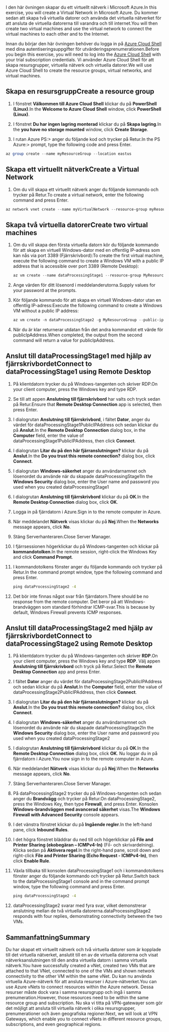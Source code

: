 <span data-ttu-id="6c9cd-101">I den här övningen skapar du ett virtuellt nätverk i Microsoft Azure.</span><span class="sxs-lookup"><span data-stu-id="6c9cd-101">In this exercise, you will create a Virtual Network in Microsoft Azure.</span></span> <span data-ttu-id="6c9cd-102">Du kommer sedan att skapa två virtuella datorer och använda det virtuella nätverket för att ansluta de virtuella datorerna till varandra och till internet.</span><span class="sxs-lookup"><span data-stu-id="6c9cd-102">You will then create two virtual machines and use the virtual network to connect the virtual machines to each other and to the Internet.</span></span>

<span data-ttu-id="6c9cd-103">Innan du börjar den här övningen behöver du logga in på [Azure Cloud Shell](https://shell.azure.com) med dina autentiseringsuppgifter för utvärderingsprenumerationen.</span><span class="sxs-lookup"><span data-stu-id="6c9cd-103">Before you begin this exercise, you will need to log into the [Azure Cloud Shell](https://shell.azure.com) with your trial subscription credentials.</span></span> <span data-ttu-id="6c9cd-104">Vi använder Azure Cloud Shell för att skapa resursgrupper, virtuella nätverk och virtuella datorer.</span><span class="sxs-lookup"><span data-stu-id="6c9cd-104">We will use Azure Cloud Shell to create the resource groups, virtual networks, and virtual machines.</span></span>

## <a name="create-a-resource-group"></a><span data-ttu-id="6c9cd-105">Skapa en resursgrupp</span><span class="sxs-lookup"><span data-stu-id="6c9cd-105">Create a resource group</span></span>

1. <span data-ttu-id="6c9cd-106">I fönstret **Välkommen till Azure Cloud Shell** klickar du på **PowerShell (Linux)**.</span><span class="sxs-lookup"><span data-stu-id="6c9cd-106">In the **Welcome to Azure Cloud Shell** window, click **PowerShell (Linux)**.</span></span>

1. <span data-ttu-id="6c9cd-107">I fönstret **Du har ingen lagring monterad** klickar du på **Skapa lagring**.</span><span class="sxs-lookup"><span data-stu-id="6c9cd-107">In the **you have no storage mounted** window, click **Create Storage**.</span></span>

1. <span data-ttu-id="6c9cd-108">I rutan Azure PS:\> anger du följande kod och trycker på Retur.</span><span class="sxs-lookup"><span data-stu-id="6c9cd-108">In the PS Azure:\> prompt, type the following code and press Enter.</span></span>

```PowerShell
az group create --name myResourceGroup --location eastus
```

## <a name="create-a-virtual-network"></a><span data-ttu-id="6c9cd-109">Skapa ett virtuellt nätverk</span><span class="sxs-lookup"><span data-stu-id="6c9cd-109">Create a Virtual Network</span></span>

1. <span data-ttu-id="6c9cd-110">Om du vill skapa ett virtuellt nätverk anger du följande kommando och trycker på Retur.</span><span class="sxs-lookup"><span data-stu-id="6c9cd-110">To create a virtual network, enter the following command and press Enter.</span></span>

```PowerShell
az network vnet create --name myVirtualNetwork --resource-group myResourceGroup --subnet-name default
```

## <a name="create-two-virtual-machines"></a><span data-ttu-id="6c9cd-111">Skapa två virtuella datorer</span><span class="sxs-lookup"><span data-stu-id="6c9cd-111">Create two virtual machines</span></span>

1. <span data-ttu-id="6c9cd-112">Om du vill skapa den första virtuella datorn kör du följande kommando för att skapa en virtuell Windows-dator med en offentlig IP-adress som kan nås via port 3389 (Fjärrskrivbord):</span><span class="sxs-lookup"><span data-stu-id="6c9cd-112">To create the first virtual machine, execute the following command to create a Windows VM with a public IP address that is accessible over port 3389 (Remote Desktop):</span></span>

    ``` PowerShell
    az vm create --name dataProcessingStage1 --resource-group MyResourceGroup --admin-username "DataAdmin"--image Win2016Datacenter
    ```

1. <span data-ttu-id="6c9cd-113">Ange värden för ditt lösenord i meddelanderutorna.</span><span class="sxs-lookup"><span data-stu-id="6c9cd-113">Supply values for your password at the prompts.</span></span>

1. <span data-ttu-id="6c9cd-114">Kör följande kommando för att skapa en virtuell Windows-dator utan en offentlig IP-adress:</span><span class="sxs-lookup"><span data-stu-id="6c9cd-114">Execute the following command to create a Windows VM without a public IP address:</span></span>

    ```PowerShell
    az vm create -n dataProcessingStage2 -g MyResourceGroup --public-ip-address '' --admin-username "DataAdmin"--image Win2016Datacenter
    ```

1. <span data-ttu-id="6c9cd-115">När du är klar returnerar utdatan från det andra kommandot ett värde för publicIpAddress.</span><span class="sxs-lookup"><span data-stu-id="6c9cd-115">When completed, the output from the second command will return a value for publicIpAddress.</span></span> 

## <a name="connect-to-dataprocessingstage1-using-remote-desktop"></a><span data-ttu-id="6c9cd-116">Anslut till dataProcessingStage1 med hjälp av fjärrskrivbordet</span><span class="sxs-lookup"><span data-stu-id="6c9cd-116">Connect to dataProcessingStage1 using Remote Desktop</span></span>

1. <span data-ttu-id="6c9cd-117">På klientdatorn trycker du på Windows-tangenten och skriver RDP.</span><span class="sxs-lookup"><span data-stu-id="6c9cd-117">On your client computer, press the Windows key and type RDP.</span></span>

1. <span data-ttu-id="6c9cd-118">Se till att appen **Anslutning till fjärrskrivbord** har valts och tryck sedan på Retur.</span><span class="sxs-lookup"><span data-stu-id="6c9cd-118">Ensure that **Remote Desktop Connection** app is selected, then press Enter.</span></span>

1. <span data-ttu-id="6c9cd-119">I dialogrutan **Anslutning till fjärrskrivbord**, i fältet **Dator**, anger du värdet för dataProcessingStage1PublicIPAddress och sedan klickar du på **Anslut**.</span><span class="sxs-lookup"><span data-stu-id="6c9cd-119">In the **Remote Desktop Connection** dialog box, in the **Computer** field, enter the value of dataProcessingStage1PublicIPAddress, then click **Connect**.</span></span>

1. <span data-ttu-id="6c9cd-120">I dialogrutan **Litar du på den här fjärranslutningen?** klickar du på **Anslut**.</span><span class="sxs-lookup"><span data-stu-id="6c9cd-120">In the **Do you trust this remote connection?** dialog box, click **Connect**.</span></span>

1. <span data-ttu-id="6c9cd-121">I dialogrutan **Windows-säkerhet** anger du användarnamnet och lösenordet du använde när du skapade dataProcessingStage1</span><span class="sxs-lookup"><span data-stu-id="6c9cd-121">In the **Windows Security** dialog box, enter the User name and password you used when you created dataProcessingStage1</span></span>

1. <span data-ttu-id="6c9cd-122">I dialogrutan **Anslutning till fjärrskrivbord** klickar du på **OK**.</span><span class="sxs-lookup"><span data-stu-id="6c9cd-122">In the **Remote Desktop Connection** dialog box, click **OK**.</span></span>

1. <span data-ttu-id="6c9cd-123">Logga in på fjärrdatorn i Azure.</span><span class="sxs-lookup"><span data-stu-id="6c9cd-123">Sign in to the remote computer in Azure.</span></span>

1. <span data-ttu-id="6c9cd-124">När meddelandet **Nätverk** visas klickar du på **Nej**.</span><span class="sxs-lookup"><span data-stu-id="6c9cd-124">When the **Networks** message appears, click **No**.</span></span>

1. <span data-ttu-id="6c9cd-125">Stäng Serverhanteraren.</span><span class="sxs-lookup"><span data-stu-id="6c9cd-125">Close Server Manager.</span></span>

1. <span data-ttu-id="6c9cd-126">I fjärrsessionen högerklickar du på Windows-tangenten och klickar på **kommandotolken**.</span><span class="sxs-lookup"><span data-stu-id="6c9cd-126">In the remote session, right-click the Windows Key and click **Command Prompt**.</span></span>

1. <span data-ttu-id="6c9cd-127">I kommandotolkens fönster anger du följande kommando och trycker på Retur.</span><span class="sxs-lookup"><span data-stu-id="6c9cd-127">In the command prompt window, type the following command and press Enter.</span></span>

    ```cmd
    ping dataProcessingStage2 -4
    ```

1. <span data-ttu-id="6c9cd-128">Det bör inte finnas något svar från fjärrdatorn.</span><span class="sxs-lookup"><span data-stu-id="6c9cd-128">There should be no response from the remote computer.</span></span> <span data-ttu-id="6c9cd-129">Det beror på att Windows-brandväggen som standard förhindrar ICMP-svar.</span><span class="sxs-lookup"><span data-stu-id="6c9cd-129">This is because by default, Windows Firewall prevents ICMP responses.</span></span>

## <a name="connect-to-dataprocessingstage2-using-remote-desktop"></a><span data-ttu-id="6c9cd-130">Anslut till dataProcessingStage2 med hjälp av fjärrskrivbordet</span><span class="sxs-lookup"><span data-stu-id="6c9cd-130">Connect to dataProcessingStage2 using Remote Desktop</span></span>

1. <span data-ttu-id="6c9cd-131">På klientdatorn trycker du på Windows-tangenten och skriver **RDP**.</span><span class="sxs-lookup"><span data-stu-id="6c9cd-131">On your client computer, press the Windows key and type **RDP**.</span></span> <span data-ttu-id="6c9cd-132">Välj appen **Anslutning till fjärrskrivbord** och tryck på Retur.</span><span class="sxs-lookup"><span data-stu-id="6c9cd-132">Select the **Remote Desktop Connection** app and press Enter.</span></span>

1. <span data-ttu-id="6c9cd-133">I fältet **Dator** anger du värdet för dataProcessingStage2PublicIPAddress och sedan klickar du på **Anslut**.</span><span class="sxs-lookup"><span data-stu-id="6c9cd-133">In the **Computer** field, enter the value of dataProcessingStage2PublicIPAddress, then click **Connect**.</span></span>

1. <span data-ttu-id="6c9cd-134">I dialogrutan **Litar du på den här fjärranslutningen?** klickar du på **Anslut**.</span><span class="sxs-lookup"><span data-stu-id="6c9cd-134">In the **Do you trust this remote connection?** dialog box, click **Connect**.</span></span>

1. <span data-ttu-id="6c9cd-135">I dialogrutan **Windows-säkerhet** anger du användarnamnet och lösenordet du använde när du skapade dataProcessingStage2</span><span class="sxs-lookup"><span data-stu-id="6c9cd-135">In the **Windows Security** dialog box, enter the User name and password you used when you created dataProcessingStage2</span></span>

1. <span data-ttu-id="6c9cd-136">I dialogrutan **Anslutning till fjärrskrivbord** klickar du på **OK**.</span><span class="sxs-lookup"><span data-stu-id="6c9cd-136">In the **Remote Desktop Connection** dialog box, click **OK**.</span></span> <span data-ttu-id="6c9cd-137">Nu loggar du in på fjärrdatorn i Azure.</span><span class="sxs-lookup"><span data-stu-id="6c9cd-137">You now sign in to the remote computer in Azure.</span></span>

1. <span data-ttu-id="6c9cd-138">När meddelandet **Nätverk** visas klickar du på **Nej**.</span><span class="sxs-lookup"><span data-stu-id="6c9cd-138">When the **Networks** message appears, click **No**.</span></span>

1. <span data-ttu-id="6c9cd-139">Stäng Serverhanteraren.</span><span class="sxs-lookup"><span data-stu-id="6c9cd-139">Close Server Manager.</span></span>

1. <span data-ttu-id="6c9cd-140">På dataProcessingStage2 trycker du på Windows-tangenten och sedan anger du **Brandvägg** och trycker på Retur.</span><span class="sxs-lookup"><span data-stu-id="6c9cd-140">On dataProcessingStage2, press the Windows Key, then type **Firewall**, and press Enter.</span></span> <span data-ttu-id="6c9cd-141">Konsolen **Windows-brandväggen med avancerad säkerhet** visas.</span><span class="sxs-lookup"><span data-stu-id="6c9cd-141">The **Windows Firewall with Advanced Security** console appears.</span></span>

1. <span data-ttu-id="6c9cd-142">I det vänstra fönstret klickar du på **Ingående regler**.</span><span class="sxs-lookup"><span data-stu-id="6c9cd-142">In the left-hand pane, click **Inbound Rules**.</span></span>

1. <span data-ttu-id="6c9cd-143">I det högra fönstret bläddrar du ned till och högerklickar på **File and Printer Sharing (ekobegäran – ICMPv4-In)** (Fil- och skrivardelning). Klicka sedan på **Aktivera regel**.</span><span class="sxs-lookup"><span data-stu-id="6c9cd-143">In the right-hand pane, scroll down and right-click **File and Printer Sharing (Echo Request - ICMPv4-In)**, then click **Enable Rule**.</span></span>

1. <span data-ttu-id="6c9cd-144">Växla tillbaka till konsolen dataProcessingStage1 och i kommandotolkens fönster anger du följande kommando och trycker på Retur.</span><span class="sxs-lookup"><span data-stu-id="6c9cd-144">Switch back to the dataProcessingStage1 console and in the command prompt window, type the following command and press Enter.</span></span>

    ```cmd
    ping dataProcessingStage2 -4
    ```

1. <span data-ttu-id="6c9cd-145">dataProcessingStage2 svarar med fyra svar, vilket demonstrerar anslutning mellan de två virtuella datorerna.</span><span class="sxs-lookup"><span data-stu-id="6c9cd-145">dataProcessingStage2 responds with four replies, demonstrating connectivity between the two VMs.</span></span>

## <a name="summary"></a><span data-ttu-id="6c9cd-146">Sammanfattning</span><span class="sxs-lookup"><span data-stu-id="6c9cd-146">Summary</span></span>

<span data-ttu-id="6c9cd-147">Du har skapat ett virtuellt nätverk och två virtuella datorer som är kopplade till det virtuella nätverket, anslutit till en av de virtuella datorerna och visat nätverksanslutningen till den andra virtuella datorn i samma virtuella nätverk.</span><span class="sxs-lookup"><span data-stu-id="6c9cd-147">You have successfully created a vNet, created two VMs that are attached to that VNet, connected to one of the VMs and shown network connectivity to the other VM within the same vNet.</span></span> <span data-ttu-id="6c9cd-148">Du kan nu använda virtuella Azure-nätverk för att ansluta resurser i Azure-nätverket.</span><span class="sxs-lookup"><span data-stu-id="6c9cd-148">You can use Azure vNets to connect resources within the Azure network.</span></span> <span data-ttu-id="6c9cd-149">Dessa resurser måste dock vara i samma resursgrupp och ingå i samma prenumeration.</span><span class="sxs-lookup"><span data-stu-id="6c9cd-149">However, those resources need to be within the same resource group and subscription.</span></span> <span data-ttu-id="6c9cd-150">Nu ska vi titta på VPN-gatewayer som gör det möjligt att ansluta till virtuella nätverk i olika resursgrupper, prenumerationer och även geografiska regioner.</span><span class="sxs-lookup"><span data-stu-id="6c9cd-150">Next, we will look at VPN Gateways, which enable you to connect vNets in different resource groups, subscriptions, and even geographical regions.</span></span>
